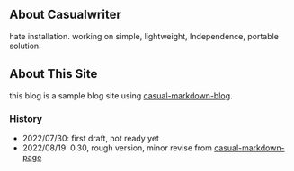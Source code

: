 ## About Casualwriter

hate installation. working on simple, lightweight, Independence, portable solution.


## About This Site

this blog is a sample blog site using [casual-markdown-blog]().

### History
                    
* 2022/07/30: first draft, not ready yet
* 2022/08/19: 0.30, rough version, minor revise from [casual-markdown-page]()

